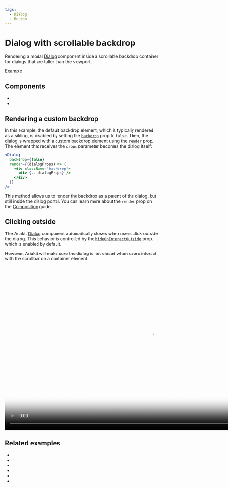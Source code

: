 ```yaml
---
tags:
  - Dialog
  - Button
---
```


# Dialog with scrollable backdrop

<div data-description>

Rendering a modal [Dialog](/components/dialog) component inside a scrollable backdrop container for dialogs that are
taller than the viewport.

</div>

<div data-tags></div>

<a href="./index.tsx" data-playground>Example</a>

## Components

<div data-cards="components">

- [](/components/dialog)
- [](/components/button)

</div>

## Rendering a custom backdrop

In this example, the default backdrop element, which is typically rendered as a sibling, is disabled by setting the [`backdrop`](/reference/dialog#backdrop) prop to `false`. Then, the dialog is wrapped with a custom backdrop element using the [`render`](/reference/dialog#render) prop. The element that receives the `props` parameter becomes the dialog itself:

```jsx {4-6} "dialogProps"
<Dialog
  backdrop={false}
  render={(dialogProps) => (
    <div className="backdrop">
      <div {...dialogProps} />
    </div>
  )}
/>
```

This method allows us to render the backdrop as a parent of the dialog, but still inside the dialog portal. You can learn more about the `render` prop on the [Composition](/guide/composition) guide.

## Clicking outside

The Ariakit [Dialog](/components/dialog) component automatically closes when users click outside the dialog. This behavior is controlled by the [`hideOnInteractOutside`](/reference/dialog#hideoninteractoutside) prop, which is enabled by default.

However, Ariakit will make sure the dialog is not closed when users interact with the scrollbar on a container element.

<video gif="true" data-large src="/media/dialog-backdrop-scrollable.mp4" poster="/media/dialog-backdrop-scrollable.jpg" width="960" height="540"></video>

## Related examples

<div data-cards="examples">

- [](/examples/dialog-animated)
- [](/examples/dialog-framer-motion)
- [](/examples/dialog-menu)
- [](/examples/dialog-nested)
- [](/examples/dialog-hide-warning)
- [](/examples/dialog-combobox-command-menu)

</div>
